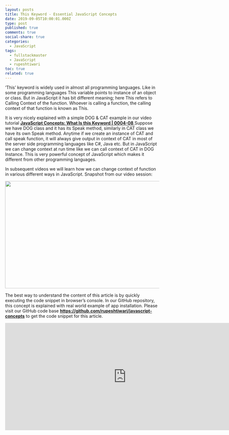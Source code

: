 ```yaml
---
layout: posts
title: This Keyword - Essential JavaScript Concepts
date: 2019-09-05T10:00:01.000Z
type: post
published: true
comments: true
social-share: true
categories:
  - JavaScript
tags:
  - fullstackmaster
  - JavaScript
  - rupeshtiwari
toc: true
related: true
---
```


<p>‘This’ keyword is widely used in almost all programming languages. Like in some programming languages This variable points to instance of an object or class. But in JavaScript it has bit different meaning; here This refers to Calling Context of the function. Whoever is calling a function, the calling context of that function is known as This.</p>
<p>It is very nicely explained with a simple DOG &amp; CAT example in our video tutorial <a href="https://www.youtube.com/watch?v=3JFm7DS6SG8&amp;list=PLZed_adPqIJoGpa6R2QdJy9RnqmOIy1Qd&amp;index=8" target="_blank" rel="noopener noreferrer"><strong>JavaScript Concepts: What Is this Keyword | 0004-08</strong> </a>Suppose we have DOG class and it has its Speak method, similarly in CAT class we have its own Speak method. Anytime if we create an instance of CAT and call speak function, it will always give output in context of CAT in most of the server side programming languages like C#, Java etc. But in JavaScript we can change context at run time like we can call context of CAT in DOG Instance. This is very powerful concept of JavaScript which makes it different from other programming languages.</p>
<p>In subsequent videos we will learn how we can change context of function in various different ways in JavaScript. Snapshot from our video session:</p>
<p><img class="alignnone size-full wp-image-2559" src="{{ site.baseurl }}/assets/2019/09/JS-This.png" alt="" width="790" height="350" /></p>
<p>The best way to understand the content of this article is by quickly executing the code snippet in browser’s console. In our GitHub repository, this concept is explained with real world example of app installation. Please visit our GitHub code base <a href="https://github.com/rupeshtiwari/javascript-concepts" target="_blank" rel="noopener noreferrer"><strong>https://github.com/rupeshtiwari/javascript-concepts</strong></a> to get the code snippet for this article.</p>
<p><iframe src="https://www.youtube.com/embed/3JFm7DS6SG8" width="790" height="350" frameborder="0" allowfullscreen="allowfullscreen"><span data-mce-type="bookmark" style="display: inline-block; width: 0px; overflow: hidden; line-height: 0;" class="mce_SELRES_start">﻿</span></iframe></p>

